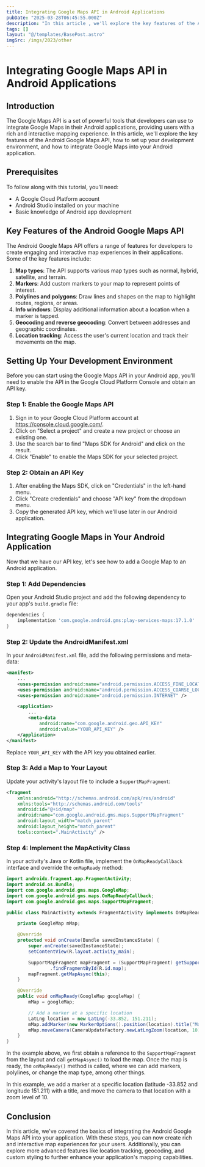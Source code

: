 ```yaml
---
title: Integrating Google Maps API in Android Applications
pubDate: "2025-03-28T06:45:55.000Z"
description: "In this article , we'll explore the key features of the Android Google Maps API, how to set up your development environment, and how to integrate Google Maps into your Android application"
tags: []
layout: "@/templates/BasePost.astro"
imgSrc: /imgs/2023/other
---
```

# Integrating Google Maps API in Android Applications

## Introduction
The Google Maps API is a set of powerful tools that developers can use to integrate Google Maps in their Android applications, providing users with a rich and interactive mapping experience. In this article, we'll explore the key features of the Android Google Maps API, how to set up your development environment, and how to integrate Google Maps into your Android application.

## Prerequisites
To follow along with this tutorial, you'll need:
- A Google Cloud Platform account
- Android Studio installed on your machine
- Basic knowledge of Android app development

## Key Features of the Android Google Maps API
The Android Google Maps API offers a range of features for developers to create engaging and interactive map experiences in their applications. Some of the key features include:

1. **Map types**: The API supports various map types such as normal, hybrid, satellite, and terrain.
2. **Markers**: Add custom markers to your map to represent points of interest.
3. **Polylines and polygons**: Draw lines and shapes on the map to highlight routes, regions, or areas.
4. **Info windows**: Display additional information about a location when a marker is tapped.
5. **Geocoding and reverse geocoding**: Convert between addresses and geographic coordinates.
6. **Location tracking**: Access the user's current location and track their movements on the map.

## Setting Up Your Development Environment
Before you can start using the Google Maps API in your Android app, you'll need to enable the API in the Google Cloud Platform Console and obtain an API key.

### Step 1: Enable the Google Maps API
1. Sign in to your Google Cloud Platform account at https://console.cloud.google.com/.
2. Click on "Select a project" and create a new project or choose an existing one.
3. Use the search bar to find "Maps SDK for Android" and click on the result.
4. Click "Enable" to enable the Maps SDK for your selected project.

### Step 2: Obtain an API Key
1. After enabling the Maps SDK, click on "Credentials" in the left-hand menu.
2. Click "Create credentials" and choose "API key" from the dropdown menu.
3. Copy the generated API key, which we'll use later in our Android application.

## Integrating Google Maps in Your Android Application
Now that we have our API key, let's see how to add a Google Map to an Android application.

### Step 1: Add Dependencies
Open your Android Studio project and add the following dependency to your app's `build.gradle` file:

```groovy
dependencies {
    implementation 'com.google.android.gms:play-services-maps:17.1.0'
}
```

### Step 2: Update the AndroidManifest.xml
In your `AndroidManifest.xml` file, add the following permissions and meta-data:

```xml
<manifest>
    ...
    <uses-permission android:name="android.permission.ACCESS_FINE_LOCATION" />
    <uses-permission android:name="android.permission.ACCESS_COARSE_LOCATION" />
    <uses-permission android:name="android.permission.INTERNET" />

    <application>
        ...
        <meta-data
            android:name="com.google.android.geo.API_KEY"
            android:value="YOUR_API_KEY" />
    </application>
</manifest>
```

Replace `YOUR_API_KEY` with the API key you obtained earlier.

### Step 3: Add a Map to Your Layout
Update your activity's layout file to include a `SupportMapFragment`:

```xml
<fragment
    xmlns:android="http://schemas.android.com/apk/res/android"
    xmlns:tools="http://schemas.android.com/tools"
    android:id="@+id/map"
    android:name="com.google.android.gms.maps.SupportMapFragment"
    android:layout_width="match_parent"
    android:layout_height="match_parent"
    tools:context=".MainActivity" />
```

### Step 4: Implement the MapActivity Class
In your activity's Java or Kotlin file, implement the `OnMapReadyCallback` interface and override the `onMapReady` method:

```java
import androidx.fragment.app.FragmentActivity;
import android.os.Bundle;
import com.google.android.gms.maps.GoogleMap;
import com.google.android.gms.maps.OnMapReadyCallback;
import com.google.android.gms.maps.SupportMapFragment;

public class MainActivity extends FragmentActivity implements OnMapReadyCallback {

    private GoogleMap mMap;

    @Override
    protected void onCreate(Bundle savedInstanceState) {
        super.onCreate(savedInstanceState);
        setContentView(R.layout.activity_main);

        SupportMapFragment mapFragment = (SupportMapFragment) getSupportFragmentManager()
                .findFragmentById(R.id.map);
        mapFragment.getMapAsync(this);
    }

    @Override
    public void onMapReady(GoogleMap googleMap) {
        mMap = googleMap;

        // Add a marker at a specific location
        LatLng location = new LatLng(-33.852, 151.211);
        mMap.addMarker(new MarkerOptions().position(location).title("Marker Title"));
        mMap.moveCamera(CameraUpdateFactory.newLatLngZoom(location, 10));
    }
}
```

In the example above, we first obtain a reference to the `SupportMapFragment` from the layout and call `getMapAsync()` to load the map. Once the map is ready, the `onMapReady()` method is called, where we can add markers, polylines, or change the map type, among other things.

In this example, we add a marker at a specific location (latitude -33.852 and longitude 151.211) with a title, and move the camera to that location with a zoom level of 10.

## Conclusion

In this article, we've covered the basics of integrating the Android Google Maps API into your application. With these steps, you can now create rich and interactive map experiences for your users. Additionally, you can explore more advanced features like location tracking, geocoding, and custom styling to further enhance your application's mapping capabilities.
